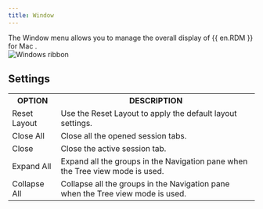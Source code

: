 ```yaml
---
title: Window
---
```

The Window menu allows you to manage the overall display of {{ en.RDM }} for Mac .  
![Windows ribbon](https://webdevolutions.azureedge.net/docs/en/rdm/mac/clip10461.png) 

## Settings 
<table>
	<tr>
		<th>
OPTION 
		</th>
		<th>
DESCRIPTION 
		</th>
	</tr>
	<tr>
		<td>
Reset Layout 
		</td>
		<td>
Use the Reset Layout to apply the default layout settings. 
		</td>
	</tr>
	<tr>
		<td>
Close All 
		</td>
		<td>
Close all the opened session tabs. 
		</td>
	</tr>
	<tr>
		<td>
Close 
		</td>
		<td>
Close the active session tab. 
		</td>
	</tr>
	<tr>
		<td>
Expand All 
		</td>
		<td>
Expand all the groups in the Navigation pane when the Tree view mode is used. 
		</td>
	</tr>
	<tr>
		<td>
Collapse All 
		</td>
		<td>
Collapse all the groups in the Navigation pane when the Tree view mode is used. 
		</td>
	</tr>
</table>


